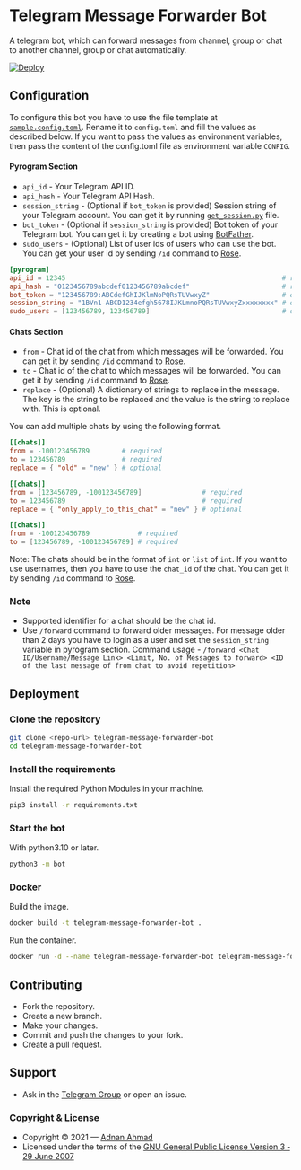 # Telegram Message Forwarder Bot
A telegram bot, which can forward messages from channel, group or chat to another channel, group or chat automatically.

[![Deploy](https://www.herokucdn.com/deploy/button.svg)](https://heroku.com/deploy?template=https://github.com/mrwolf516/telegram-message-forwarder-bot)

## Configuration
To configure this bot you have to use the file template at [`sample.config.toml`](./sample.config.toml). Rename it to `config.toml` and fill the values as described below.
If you want to pass the values as environment variables, then pass the content of the config.toml file as environment variable `CONFIG`.

#### Pyrogram Section
- `api_id` - Your Telegram API ID.
- `api_hash` - Your Telegram API Hash.
- `session_string` - (Optional if `bot_token` is provided) Session string of your Telegram account. You can get it by running [`get_session.py`](./get_session.py) file.
- `bot_token` - (Optional if `session_string` is provided) Bot token of your Telegram bot. You can get it by creating a bot using [BotFather](https://t.me/BotFather).
- `sudo_users` - (Optional) List of user ids of users who can use the bot. You can get your user id by sending `/id` command to [Rose](https://t.me/MissRose_bot).

```toml
[pyrogram]
api_id = 12345                                                      # required
api_hash = "0123456789abcdef0123456789abcdef"                       # required
bot_token = "123456789:ABCdefGhIJKlmNoPQRsTUVwxyZ"                  # either bot_token or session_string is required
session_string = "1BVn1-ABCD1234efgh5678IJKLmnoPQRsTUVwxyZxxxxxxxx" # either bot_token or session_string is required
sudo_users = [123456789, 123456789]                                 # optional
```

#### Chats Section
- `from` - Chat id of the chat from which messages will be forwarded. You can get it by sending `/id` command to [Rose](https://t.me/MissRose_bot).
- `to` - Chat id of the chat to which messages will be forwarded. You can get it by sending `/id` command to [Rose](https://t.me/MissRose_bot).
- `replace` - (Optional) A dictionary of strings to replace in the message. The key is the string to be replaced and the value is the string to replace with. This is optional.

You can add multiple chats by using the following format.
```toml
[[chats]]
from = -100123456789        # required
to = 123456789              # required
replace = { "old" = "new" } # optional

[[chats]]
from = [123456789, -100123456789]               # required
to = 123456789                                  # required
replace = { "only_apply_to_this_chat" = "new" } # optional

[[chats]]
from = -100123456789            # required
to = [123456789, -100123456789] # required
```

Note: The chats should be in the format of `int` or `list` of `int`. If you want to use usernames, then you have to use the `chat_id` of the chat. You can get it by sending `/id` command to [Rose](https://t.me/MissRose_bot).


### Note
- Supported identifier for a chat should be the chat id.
- Use `/forward` command to forward older messages. For message older than 2 days you have to login as a user and set the `session_string` variable in pyrogram section. Command usage - `/forward <Chat ID/Username/Message Link> <Limit, No. of Messages to forward> <ID of the last message of from chat to avoid repetition>`

## Deployment

### Clone the repository
```bash
git clone <repo-url> telegram-message-forwarder-bot
cd telegram-message-forwarder-bot
```

### Install the requirements
Install the required Python Modules in your machine.
```bash
pip3 install -r requirements.txt
```

### Start the bot
With python3.10 or later.
```bash
python3 -m bot
```

### Docker
Build the image.
```bash
docker build -t telegram-message-forwarder-bot .
```

Run the container.
```bash
docker run -d --name telegram-message-forwarder-bot telegram-message-forwarder-bot
```

## Contributing
- Fork the repository.
- Create a new branch.
- Make your changes.
- Commit and push the changes to your fork.
- Create a pull request.

## Support
- Ask in the [Telegram Group](https://t.me/ViperCommunity) or open an issue.

### Copyright & License
- Copyright &copy; 2021 &mdash; [Adnan Ahmad](https://github.com/viperadnan-git)
- Licensed under the terms of the [GNU General Public License Version 3 &dash; 29 June 2007](./LICENSE)
